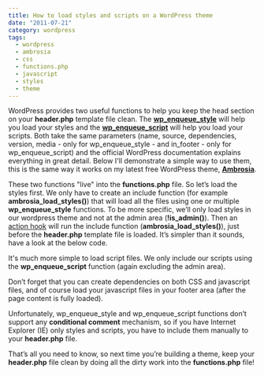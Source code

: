 ```yaml
---
title: How to load styles and scripts on a WordPress theme
date: "2011-07-21"
category: wordpress
tags:
  - wordpress
  - ambrosia
  - css
  - functions.php
  - javascript
  - styles
  - theme
---
```


WordPress provides two useful functions to help you keep the head section on your **header.php** template file clean. The **[wp_enqueue_style](http://codex.wordpress.org/Function_Reference/wp_enqueue_style "wp_enqueue_style on Codex")** will help you load your styles and the **[wp_enqueue_script](http://codex.wordpress.org/Function_Reference/wp_enqueue_script "wp_enqueue_script on Codex")** will help you load your scripts. Both take the same parameters (name, source, dependencies, version, media - only for wp_enqueue_style - and in_footer - only for wp_enqueue_script) and the official WordPress documentation explains everything in great detail. Below I'll demonstrate a simple way to use them, this is the same way it works on my latest free WordPress theme, **[Ambrosia](http://wordpress.org/extend/themes/ambrosia "Ambrosia free wordpress theme")**.

These two functions "live" into the **functions.php** file. So let’s load the styles first. We only have to create an include function (for example **ambrosia_load_styles()**) that will load all the files using one or multiple **wp_enqueue_style** functions. To be more specific, we’ll only load styles in our wordpress theme and not at the admin area (**!is_admin()**). Then an [action hook](http://codex.wordpress.org/Plugin_API/Action_Reference "Action hooks") will run the include function (**ambrosia_load_styles()**), just before the **header.php** template file is loaded. It’s simpler than it sounds, have a look at the below code.

It's much more simple to load script files. We only include our scripts using the **wp_enqueue_script** function (again excluding the admin area).

Don’t forget that you can create dependencies on both CSS and javascript files, and of course load your javascript files in your footer area (after the page content is fully loaded).

Unfortunately, wp_enqueue_style and wp_enqueue_script functions don’t support any **conditional comment** mechanism, so if you have Internet Explorer (IE) only styles and scripts, you have to include them manually to your **header.php** file.

That’s all you need to know, so next time you’re building a theme, keep your **header.php** file clean by doing all the dirty work into the **functions.php** file!
